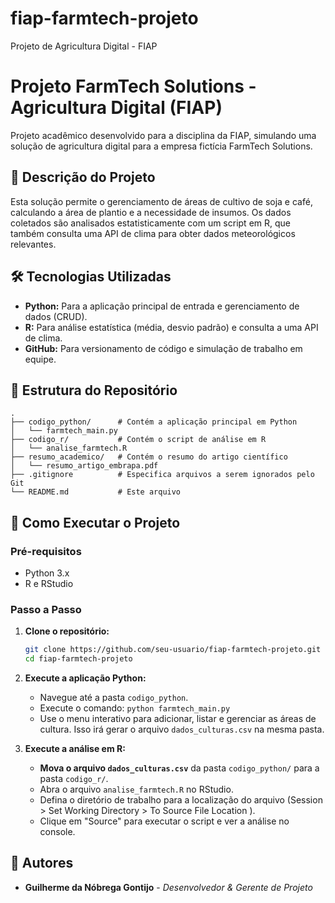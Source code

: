 # fiap-farmtech-projeto
Projeto de Agricultura Digital - FIAP
# Projeto FarmTech Solutions - Agricultura Digital (FIAP)

Projeto acadêmico desenvolvido para a disciplina da FIAP, simulando uma solução de agricultura digital para a empresa fictícia FarmTech Solutions.

## 📝 Descrição do Projeto

Esta solução permite o gerenciamento de áreas de cultivo de soja e café, calculando a área de plantio e a necessidade de insumos. Os dados coletados são analisados estatisticamente com um script em R, que também consulta uma API de clima para obter dados meteorológicos relevantes.

## 🛠️ Tecnologias Utilizadas

*   **Python:** Para a aplicação principal de entrada e gerenciamento de dados (CRUD).
*   **R:** Para análise estatística (média, desvio padrão) e consulta a uma API de clima.
*   **GitHub:** Para versionamento de código e simulação de trabalho em equipe.

## 📂 Estrutura do Repositório

```
.
├── codigo_python/      # Contém a aplicação principal em Python
│   └── farmtech_main.py
├── codigo_r/           # Contém o script de análise em R
│   └── analise_farmtech.R
├── resumo_academico/   # Contém o resumo do artigo científico
│   └── resumo_artigo_embrapa.pdf
├── .gitignore          # Especifica arquivos a serem ignorados pelo Git
└── README.md           # Este arquivo
```

## 🚀 Como Executar o Projeto

### Pré-requisitos

*   Python 3.x
*   R e RStudio

### Passo a Passo

1.  **Clone o repositório:**
    ```bash
    git clone https://github.com/seu-usuario/fiap-farmtech-projeto.git
    cd fiap-farmtech-projeto
    ```

2.  **Execute a aplicação Python:**
    *   Navegue até a pasta `codigo_python`.
    *   Execute o comando: `python farmtech_main.py`
    *   Use o menu interativo para adicionar, listar e gerenciar as áreas de cultura. Isso irá gerar o arquivo `dados_culturas.csv` na mesma pasta.

3.  **Execute a análise em R:**
    *   **Mova o arquivo `dados_culturas.csv`** da pasta `codigo_python/` para a pasta `codigo_r/`.
    *   Abra o arquivo `analise_farmtech.R` no RStudio.
    *   Defina o diretório de trabalho para a localização do arquivo (Session > Set Working Directory > To Source File Location ).
    *   Clique em "Source" para executar o script e ver a análise no console.

## 👥 Autores

*   **Guilherme da Nóbrega Gontijo** - *Desenvolvedor & Gerente de Projeto*

